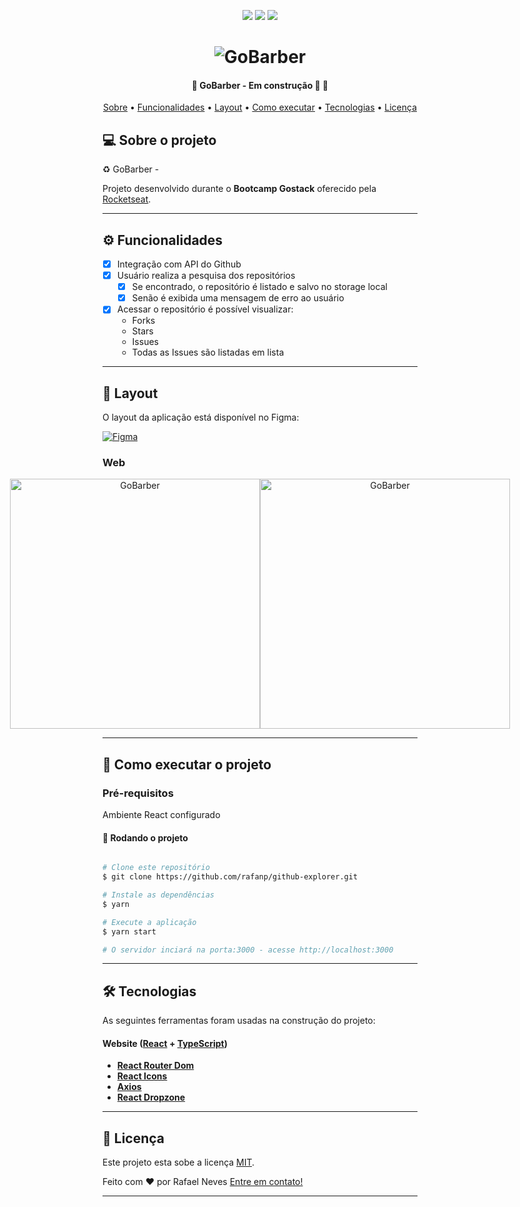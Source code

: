 <p align="center">

<!--   <img alt="React" src="https://img.shields.io/badge/-React-%2361DAFB">

  <img alt="Typescript" src="https://img.shields.io/badge/-Typescript-blue">

  <img src="https://img.shields.io/static/v1?message=React&color=7159c1&style=for-the-badge&logo=react"/>

  <img src="https://img.shields.io/static/v1?logo=react&message=logo=react&React&color=7159c1&style=for-the-badge&logo=react"/>

  <img src="https://img.shields.io/static/v1?logo=react&message=React&color=7159c1&style=for-the-badge&logo=react"/>
 -->

  <img src="https://img.shields.io/static/v1?label=&message=React&color=7159c1&style=for-the-badge&logo=react"/>

  <img src="https://img.shields.io/static/v1?label=&message=Typescript&color=007ACC&style=for-the-badge&logo=typescript"/>

  <img src="https://img.shields.io/static/v1?label=&message=Javascript&color=7159c1&style=for-the-badge&logo=javascript"/>


</p>
<h1 align="center">
    <img alt="GoBarber" title="GoBarber" src="./src/assets/github-explorer.png" />
</h1>

<h4 align="center">
	🚧  GoBarber - Em construção 🚀 🚧
</h4>

<p align="center">
 <a href="#-sobre-o-projeto">Sobre</a> •
 <a href="#-funcionalidades">Funcionalidades</a> •
 <a href="#-layout">Layout</a> •
 <a href="#-como-executar-o-projeto">Como executar</a> •
 <a href="#-tecnologias">Tecnologias</a> •
 <a href="#user-content--licença">Licença</a>
</p>


## 💻 Sobre o projeto

♻️ GoBarber -


Projeto desenvolvido durante o **Bootcamp Gostack** oferecido pela [Rocketseat](https://blog.rocketseat.com.br/).

---

## ⚙️ Funcionalidades

- [x] Integração com API do Github
- [x] Usuário realiza a pesquisa dos repositórios
  - [x] Se encontrado, o repositório é listado e salvo no storage local
  - [x] Senão é exibida uma mensagem de erro ao usuário
- [x] Acessar o repositório é possível visualizar:
  - Forks
  - Stars
  - Issues
  - Todas as Issues são listadas em lista

---

## 🎨 Layout

O layout da aplicação está disponível no Figma:

<a href="https://www.figma.com/file/HOCmxfrElzLpI75LdzFLia/Github-Explorer](https://www.figma.com/file/HOCmxfrElzLpI75LdzFLia/Github-Explorer">
  <img alt="Figma" src="https://img.shields.io/badge/Acessar%20Layout%20-Figma-%2304D361">
</a>



### Web

<p align="center" style="display: flex; align-items: flex-start; justify-content: center;">
  <img alt="GoBarber" title="#GoBarber" src="./src/assets/github-explorer.png" width="400px">

  <img alt="GoBarber" title="#GoBarber" src="./src/assets/github-explorer2.png" width="400px">
</p>

---

## 🚀 Como executar o projeto

### Pré-requisitos

Ambiente React configurado

#### 🎲 Rodando o projeto

```bash

# Clone este repositório
$ git clone https://github.com/rafanp/github-explorer.git

# Instale as dependências
$ yarn

# Execute a aplicação
$ yarn start

# O servidor inciará na porta:3000 - acesse http://localhost:3000

```

---

## 🛠 Tecnologias

As seguintes ferramentas foram usadas na construção do projeto:

#### **Website**  ([React](https://reactjs.org/)  +  [TypeScript](https://www.typescriptlang.org/))

-   **[React Router Dom](https://github.com/ReactTraining/react-router/tree/master/packages/react-router-dom)**
-   **[React Icons](https://react-icons.github.io/react-icons/)**
-   **[Axios](https://github.com/axios/axios)**
-   **[React Dropzone](https://github.com/react-dropzone/react-dropzone)**


---

## 📝 Licença

Este projeto esta sobe a licença [MIT](./LICENSE).

Feito com ❤️ por Rafael Neves [Entre em contato!](https://www.linkedin.com/in/rafaelnps/)

---
